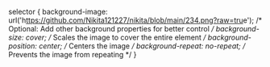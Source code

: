 selector {
  background-image: url('h[ttps://github.com/Nikita121227/nikita/blob/main/234.png?raw=tru](https://raw.githubusercontent.com/Nikita121227/nikita/refs/heads/main/234.png)e');
  /* Optional: Add other background properties for better control */
  background-size: cover; /* Scales the image to cover the entire element */
  background-position: center; /* Centers the image */
  background-repeat: no-repeat; /* Prevents the image from repeating */
}
